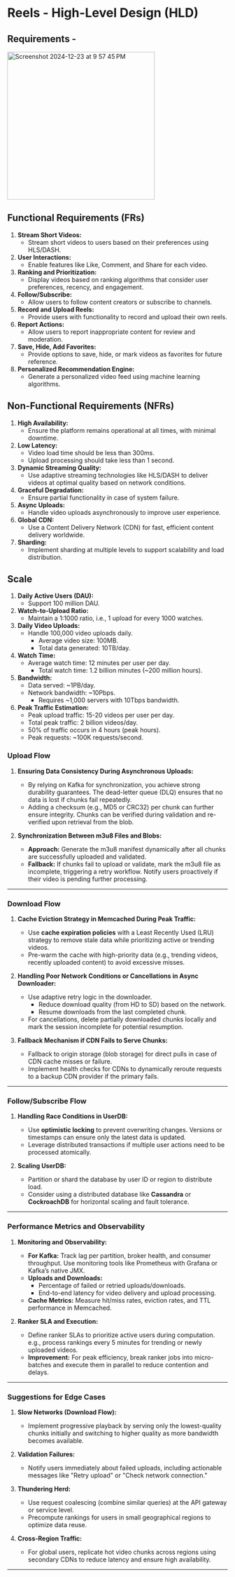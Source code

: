 # Reels - High-Level Design (HLD)

## Requirements - 

<img width="337" alt="Screenshot 2024-12-23 at 9 57 45 PM" src="https://github.com/user-attachments/assets/4b7e920c-03b6-4bd3-bc4c-88dfcdfaabe1" />

## Functional Requirements (FRs)

1. **Stream Short Videos:**
    - Stream short videos to users based on their preferences using HLS/DASH.
2. **User Interactions:**
    - Enable features like Like, Comment, and Share for each video.
3. **Ranking and Prioritization:**
    - Display videos based on ranking algorithms that consider user preferences, recency, and engagement.
4. **Follow/Subscribe:**
    - Allow users to follow content creators or subscribe to channels.
5. **Record and Upload Reels:**
    - Provide users with functionality to record and upload their own reels.
6. **Report Actions:**
    - Allow users to report inappropriate content for review and moderation.
7. **Save, Hide, Add Favorites:**
    - Provide options to save, hide, or mark videos as favorites for future reference.
8. **Personalized Recommendation Engine:**
    - Generate a personalized video feed using machine learning algorithms.

## Non-Functional Requirements (NFRs)

1. **High Availability:**
    - Ensure the platform remains operational at all times, with minimal downtime.
2. **Low Latency:**
    - Video load time should be less than 300ms.
    - Upload processing should take less than 1 second.
3. **Dynamic Streaming Quality:**
    - Use adaptive streaming technologies like HLS/DASH to deliver videos at optimal quality based on network conditions.
4. **Graceful Degradation:**
    - Ensure partial functionality in case of system failure.
5. **Async Uploads:**
    - Handle video uploads asynchronously to improve user experience.
6. **Global CDN:**
    - Use a Content Delivery Network (CDN) for fast, efficient content delivery worldwide.
7. **Sharding:**
    - Implement sharding at multiple levels to support scalability and load distribution.

## Scale

1. **Daily Active Users (DAU):**
    - Support 100 million DAU.
2. **Watch-to-Upload Ratio:**
    - Maintain a 1:1000 ratio, i.e., 1 upload for every 1000 watches.
3. **Daily Video Uploads:**
    - Handle 100,000 video uploads daily.
        - Average video size: 100MB.
        - Total data generated: 10TB/day.
4. **Watch Time:**
    - Average watch time: 12 minutes per user per day.
        - Total watch time: 1.2 billion minutes (~200 million hours).
5. **Bandwidth:**
    - Data served: ~1PB/day.
    - Network bandwidth: ~10Pbps.
        - Requires ~1,000 servers with 10Tbps bandwidth.
6. **Peak Traffic Estimation:**
    - Peak upload traffic: 15-20 videos per user per day.
    - Total peak traffic: 2 billion videos/day.
    - 50% of traffic occurs in 4 hours (peak hours).
    - Peak requests: ~100K requests/second.



### **Upload Flow**  

1. **Ensuring Data Consistency During Asynchronous Uploads:**  
   - By relying on Kafka for synchronization, you achieve strong durability guarantees. The dead-letter queue (DLQ) ensures that no data is lost if chunks fail repeatedly.  
   - Adding a checksum (e.g., MD5 or CRC32) per chunk can further ensure integrity. Chunks can be verified during validation and re-verified upon retrieval from the blob.  

2. **Synchronization Between m3u8 Files and Blobs:**  
   - **Approach:** Generate the m3u8 manifest dynamically after all chunks are successfully uploaded and validated.  
   - **Fallback:** If chunks fail to upload or validate, mark the m3u8 file as incomplete, triggering a retry workflow. Notify users proactively if their video is pending further processing.  

---

### **Download Flow**  

1. **Cache Eviction Strategy in Memcached During Peak Traffic:**  
   - Use **cache expiration policies** with a Least Recently Used (LRU) strategy to remove stale data while prioritizing active or trending videos.  
   - Pre-warm the cache with high-priority data (e.g., trending videos, recently uploaded content) to avoid excessive misses.  

2. **Handling Poor Network Conditions or Cancellations in Async Downloader:**  
   - Use adaptive retry logic in the downloader.  
     - Reduce download quality (from HD to SD) based on the network.  
     - Resume downloads from the last completed chunk.  
   - For cancellations, delete partially downloaded chunks locally and mark the session incomplete for potential resumption.  

3. **Fallback Mechanism if CDN Fails to Serve Chunks:**  
   - Fallback to origin storage (blob storage) for direct pulls in case of CDN cache misses or failure.  
   - Implement health checks for CDNs to dynamically reroute requests to a backup CDN provider if the primary fails.  

---

### **Follow/Subscribe Flow**  

1. **Handling Race Conditions in UserDB:**  
   - Use **optimistic locking** to prevent overwriting changes. Versions or timestamps can ensure only the latest data is updated.  
   - Leverage distributed transactions if multiple user actions need to be processed atomically.  

2. **Scaling UserDB:**  
   - Partition or shard the database by user ID or region to distribute load.  
   - Consider using a distributed database like **Cassandra** or **CockroachDB** for horizontal scaling and fault tolerance.  

---

### **Performance Metrics and Observability**  

1. **Monitoring and Observability:**  
   - **For Kafka:** Track lag per partition, broker health, and consumer throughput. Use monitoring tools like Prometheus with Grafana or Kafka’s native JMX.  
   - **Uploads and Downloads:**  
     - Percentage of failed or retried uploads/downloads.  
     - End-to-end latency for video delivery and upload processing.  
   - **Cache Metrics:** Measure hit/miss rates, eviction rates, and TTL performance in Memcached.  

2. **Ranker SLA and Execution:**  
   - Define ranker SLAs to prioritize active users during computation. e.g., process rankings every 5 minutes for trending or newly uploaded videos.  
   - **Improvement:** For peak efficiency, break ranker jobs into micro-batches and execute them in parallel to reduce contention and delays.  

---

### **Suggestions for Edge Cases**  

1. **Slow Networks (Download Flow):**  
   - Implement progressive playback by serving only the lowest-quality chunks initially and switching to higher quality as more bandwidth becomes available.  

2. **Validation Failures:**  
   - Notify users immediately about failed uploads, including actionable messages like "Retry upload" or "Check network connection."  

3. **Thundering Herd:**  
   - Use request coalescing (combine similar queries) at the API gateway or service level.  
   - Precompute rankings for users in small geographical regions to optimize data reuse.  

4. **Cross-Region Traffic:**  
   - For global users, replicate hot video chunks across regions using secondary CDNs to reduce latency and ensure high availability.  

---
